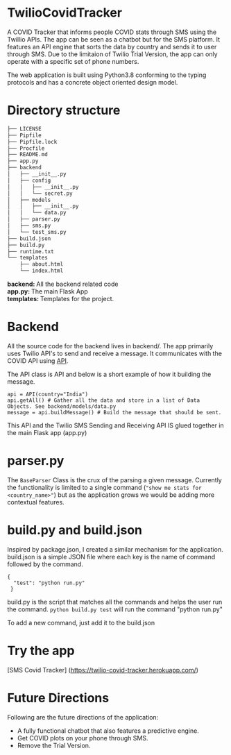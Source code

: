 # TwilioCovidTracker
A COVID Tracker that informs people COVID stats through SMS using the Twillio APIs.
The app can be seen as a chatbot but for the SMS platform. It features an API engine that sorts the data by country and sends it to user through SMS.
Due to the limitaion of Twilio Trial Version, the app can only operate with a specific set of phone numbers.

The web application is built using Python3.8 conforming to the typing protocols and has a concrete object oriented design model.

# Directory structure
```bash
├── LICENSE
├── Pipfile
├── Pipfile.lock
├── Procfile
├── README.md
├── app.py
├── backend
│   ├── __init__.py
│   ├── config
│   │   ├── __init__.py
│   │   └── secret.py
│   ├── models
│   │   ├── __init__.py
│   │   └── data.py
│   ├── parser.py
│   ├── sms.py
│   └── test_sms.py
├── build.json
├── build.py
├── runtime.txt
└── templates
    ├── about.html
    └── index.html
```

<b> backend: </b> All the backend related code <br>
<b> app.py: </b> The main Flask App <br>
<b> templates: </b> Templates for the project.

# Backend
All the source code for the backend lives in backend/. The app primarily uses Twilio API's to send and receive a message. It communicates with the COVID API using [API](https://api.covid19api.com/).

The API class is API and below is a short example of how it building the message.
```
api = API(country="India")
api.getAll() # Gather all the data and store in a list of Data Objects. See backend/models/data.py
message = api.buildMessage() # Build the message that should be sent.
```

This API and the Twilio SMS Sending and Receiving API IS glued together in the main Flask app (app.py)

# parser.py

The `BaseParser` Class is the crux of the parsing a given message. Currently the functionality is limited to a single command (`"show me stats for <country_name>"`) but as the application grows we would be adding more contextual features.

# build.py and build.json

Inspired by package.json, I created a similar mechanism for the application. build.json is a simple JSON file where each key is the name of command followed by the command.
```
{
  "test": "python run.py"
 }
 ```
 
 build.py is the script that matches all the commands and helps the user run the command.
 `python build.py test` will run the command "python run.py"
 
To add a new command, just add it to the build.json

# Try the app

[SMS Covid Tracker] (https://twilio-covid-tracker.herokuapp.com/)

# Future Directions

Following are the future directions of the application:
- A fully functional chatbot that also features a predictive engine.
- Get COVID plots on your phone through SMS.
- Remove the Trial Version.
